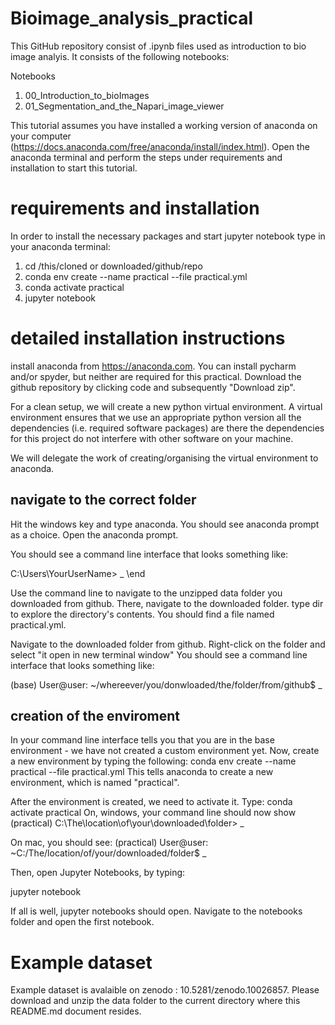 # Bioimage_analysis_practical

This GitHub repository consist of .ipynb files used as introduction to bio image analyis. It consists of the following notebooks:

Notebooks
  1. 00_Introduction_to_bioImages
  2. 01_Segmentation_and_the_Napari_image_viewer

This tutorial assumes you have installed a working version of anaconda on your computer (https://docs.anaconda.com/free/anaconda/install/index.html). Open the anaconda terminal and perform the steps under requirements and installation to start this tutorial.

# requirements and installation
In order to install the necessary packages and start jupyter notebook type in your anaconda terminal:

1. cd /this/cloned or downloaded/github/repo
2. conda env create --name practical --file practical.yml
3. conda activate practical
4. jupyter notebook

# detailed installation instructions
install anaconda from https://anaconda.com. You can install pycharm and/or spyder, but neither are required for this practical. Download the github repository by clicking code and subsequently "Download zip". 

For a clean setup, we will create a new python virtual environment. 
A virtual environment ensures that we use an appropriate python version
all the dependencies (i.e. required software packages) are there the dependencies for this project do not interfere with other software on your machine.

We will delegate the work of creating/organising the virtual environment to anaconda. 

## navigate to the correct folder
Hit the windows key and type anaconda. You should see 
anaconda prompt as a choice. Open the anaconda prompt. 

You should see a command line interface that looks something like:

C:\Users\YourUserName> _ \end

Use the command line to navigate to the unzipped data folder you downloaded from github. 
There, navigate to the downloaded folder. 
type dir 
to explore the directory's contents.
You should find a file named practical.yml.

Navigate to the downloaded folder from github. Right-click on the folder and select "it open in new terminal window"
You should see a command line interface that looks something like:

(base) User@user: ~/whereever/you/donwloaded/the/folder/from/github$ _

## creation of the enviroment
In your command line interface tells you that you are in the base environment - we have not created a custom environment yet. Now, create a new environment by typing the following:
conda env create --name practical --file practical.yml 
This tells anaconda to create a new environment, which is named "practical".

After the environment is created, we need to activate it. Type:
conda activate practical
On, windows, your command line should now show 
(practical) C:\The\location\of\your\downloaded\folder> _ 
 
On mac, you should see:
(practical) User@user: ~C:/The/location/of/your/downloaded/folder$ _ 
 
Then, open Jupyter Notebooks, by typing:
 
jupyter notebook
 
If all is well, jupyter notebooks should open. Navigate to the notebooks folder and open the first notebook. 
 
# Example dataset
Example dataset is avalaible on zenodo : 10.5281/zenodo.10026857. Please download and unzip the data folder to the current directory where this README.md document resides. 